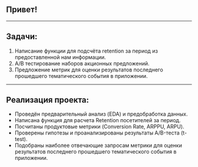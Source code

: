 ## **Привет!**

<hr>

## **Задачи**:
1. Написание функции для подсчёта retention за период из предоставленной нам информации.
2. A/B тестирование наборов акционных предложений.
3. Предложение метрик для оценки результатов последнего прошедшего тематического события в приложении.

<hr>

## **Реализация проекта**:
* Проведён предварительный анализ (EDA) и предобработка данных. 
* Написана функция для расчета Retention посетителей за период.
* Посчитаны продуктовые метрики (Conversion Rate, ARPPU, ARPU).
* Проверены гипотезы и проанализированы результаты А/B-теста (t-test).
* Подобраны наиболее отвечающие запросам метрики для оценки результатов последнего прошедшего тематического события в приложении.
